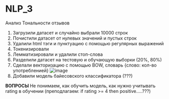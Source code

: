 # NLP_3
Анализ Тональности отзывов
1. Загрузили датасет и случайно выбрали 10000 строк
2. Почистили датасет от нулевых значений и пустых строк
3. Удалили html тэги и пунктуацию с помощью регулярных выражений
4. Токенизировали
5. Лемматизировали и удалили стоп-слова
6. Разделили датасет на тестовую и обучающую выборки (20%, 80%)
7. Сделали векторизацию с помощью BOW, словарь {слово: кол-во употребленией} 
![image](https://user-images.githubusercontent.com/81980195/144626582-44e7aacd-0124-4dd9-8e69-8c1ef0e3a6c6.png)
8. Добавили модель байесовского классификатора (???)


<b> ВОПРОСЫ </b> 
Не понимаем, как обучить модель, как нужно учитывать rating в обучении (преподлагаем: if rating >= 4 then positive.....???) 
